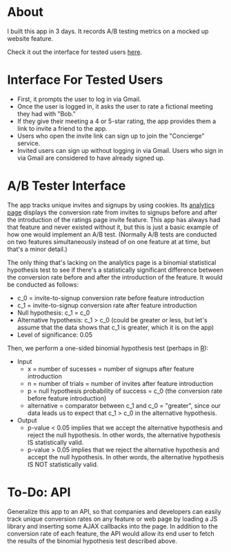 # About

I built this app in 3 days. It records A/B testing metrics on a mocked up 
website feature.

Check it out the interface for tested users 
[here](https://young-refuge-6353.herokuapp.com).

# Interface For Tested Users

* First, it prompts the user to log in via Gmail.
* Once the user is logged in, it asks the user to rate a fictional meeting they 
had with "Bob."
* If they give their meeting a 4 or 5-star rating, the app provides them a link 
to invite a friend to the app.
* Users who open the invite link can sign up to join the "Concierge" service.
* Invited users can sign up without logging in via Gmail. Users who sign in via 
Gmail are considered to have already signed up.

# A/B Tester Interface

The app tracks unique invites and signups by using cookies. Its
[analytics page](https://young-refuge-6353.herokuapp.com/analytics/) displays 
the conversion rate from invites to signups before and after the introduction of 
the ratings page invite feature. This app has always had that feature and never 
existed without it, but this is just a basic example of how one would implement 
an A/B test. (Normally A/B tests are conducted on two features simultaneously 
instead of on one feature at at time, but that's a minor detail.)

The only thing that's lacking on the analytics page is a binomial statistical 
hypothesis test to see if there's a statistically significant difference between 
the conversion rate before and after the introduction of the feature. It would 
be conducted as follows:

* c_0 = invite-to-signup conversion rate before feature introduction
* c_1 = invite-to-signup conversion rate after feature introduction
* Null hypothesis: c_1 = c_0
* Alternative hypothesis: c_1 > c_0 (could be greater or less, but let's assume 
that the data shows that c_1 is greater, which it is on the app)
* Level of significance: 0.05

Then, we perform a one-sided binomial hypothesis test (perhaps in 
[R](https://stat.ethz.ch/R-manual/R-devel/library/stats/html/binom.test.html)):

* Input
	* x = number of sucesses = number of signups after feature introduction
	* n = number of trials = number of invites after feature introduction
	* p = null hypothesis probability of success = c_0 (the conversion rate before 
	feature introduction)
	* alternative = comparator between c_1 and c_0 = "greater", since our data 
	leads us to expect that c_1 > c_0 in the alternative hypothesis.
* Output
	* p-value < 0.05 implies that we accept the alternative hypothesis and reject 
	the null hypothesis. In other words, the alternative hypothesis IS 
	statistically valid.
	* p-value > 0.05 implies that we reject the alternative hypothesis and accept 
	the null hypothesis. In other words, the alternative hypothesis IS NOT 
	statistically valid.

# To-Do: API

Generalize this app to an API, so that companies and developers can easily track 
unique conversion rates on any feature or web page by loading a JS library and 
inserting some AJAX callbacks into the page. In addition to the conversion rate 
of each feature, the API would allow its end user to fetch the results of the 
binomial hypothesis test described above.
